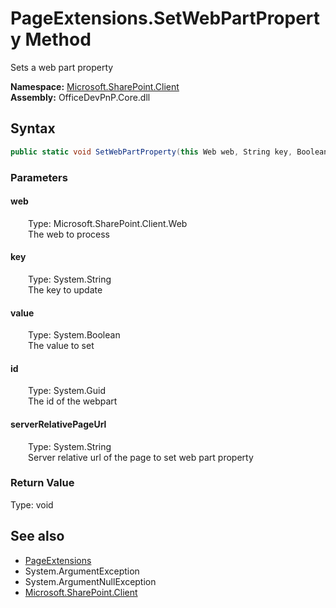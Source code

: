 # PageExtensions.SetWebPartProperty Method  
 Sets a web part property   

**Namespace:** [Microsoft.SharePoint.Client](Microsoft.SharePoint.Client.md)  
**Assembly:** OfficeDevPnP.Core.dll  
## Syntax
```C#
public static void SetWebPartProperty(this Web web, String key, Boolean value, Guid id, String serverRelativePageUrl)
```
### Parameters
#### web  
&emsp;&emsp;Type: Microsoft.SharePoint.Client.Web  
&emsp;&emsp;The web to process  

  

#### key  
&emsp;&emsp;Type: System.String  
&emsp;&emsp;The key to update  

  

#### value  
&emsp;&emsp;Type: System.Boolean  
&emsp;&emsp;The value to set  

  

#### id  
&emsp;&emsp;Type: System.Guid  
&emsp;&emsp;The id of the webpart  

  

#### serverRelativePageUrl  
&emsp;&emsp;Type: System.String  
&emsp;&emsp;Server relative url of the page to set web part property  

  

### Return Value
Type: void  

## See also
- [PageExtensions](Microsoft.SharePoint.Client.PageExtensions.md) 
- System.ArgumentException
- System.ArgumentNullException
- [Microsoft.SharePoint.Client](Microsoft.SharePoint.Client.md) 

